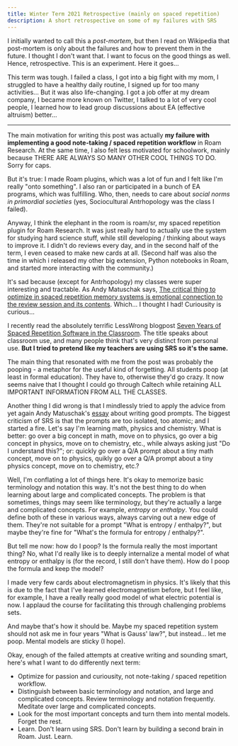 ```yaml
---
title: Winter Term 2021 Retrospective (mainly on spaced repetition)
description: A short retrospective on some of my failures with SRS 
---
```


I initially wanted to call this a _post-mortem_, but then I read on Wikipedia that post-mortem is only about the failures and how to prevent them in the future. I thought I don't want that. I want to focus on the good things as well. Hence, retrospective. This is an experiment. Here it goes...

This term was tough. I failed a class, I got into a big fight with my mom, I struggled to have a healthy daily routine, I signed up for too many activities... But it was also life-changing. I got a job offer at my dream company, I became more known on Twitter, I talked to a lot of very cool people, I learned how to lead group discussions about EA (effective altruism) better...

---

The main motivation for writing this post was actually **my failure with implementing a good note-taking / spaced repetition workflow** in Roam Research. At the same time, I also felt less motivated for schoolwork, mainly because THERE ARE ALWAYS SO MANY OTHER COOL THINGS TO DO. Sorry for caps.

But it's true: I made Roam plugins, which was a lot of fun and I felt like I'm really "onto something". I also ran or participated in a bunch of EA programs, which was fulfilling. Who, then, needs to care about _social norms in primordial societies_ (yes, Sociocultural Antrhopology was the class I failed).

Anyway, I think the elephant in the room is roam/sr, my spaced repetition plugin for Roam Research. It was just really hard to actually use the system for studying hard science stuff, while still developing / thinking about ways to improve it. I didn't do reviews every day, and in the second half of the term, I even ceased to make new cards at all. (Second half was also the time in which i released my other big extension, Python notebooks in Roam, and started more interacting with the community.)

It's sad because (except for Antrhopology) my classes were super interesting and tractable. As Andy Matuschak says, [The critical thing to optimize in spaced repetition memory systems is emotional connection to the review session and its contents](https://notes.andymatuschak.org/z64si3kA3bkCgz3Bsr5YNWsAAQUR2pmXab63T). Which... I thought I had! Curiousity is curious...

I recently read the absolutely terrific LessWrong blogpost [Seven Years of Spaced Repetition Software in the Classroom](https://www.lesswrong.com/posts/F6ZTtBXn2cFLmWPdM/seven-years-of-spaced-repetition-software-in-the-classroom-1). The title speaks about classroom use, and many people think that's very distinct from personal use. **But I tried to pretend like my teachers are using SRS so it's the same.**

The main thing that resonated with me from the post was probably the pooping - a metaphor for the useful kind of forgetting. All students poop (at least in formal education). They have to, otherwise they'd go crazy. It now seems naive that I thought I could go through Caltech while retaining ALL IMPORTANT INFORMATION FROM ALL THE CLASSES. 

Another thing I did wrong is that I mindlessly tried to apply the advice from yet again Andy Matuschak's [essay](https://andymatuschak.org/prompts/) about writing good prompts. The biggest criticism of SRS is that the prompts are too isolated, too atomic; and I started a fire. Let's say I'm learning math, physics and chemistry. What is better: go over a big concept in math, move on to physics, go over a big concept in physics, move on to chemistry, etc., while always asking just "Do I understand this?"; or: quickly go over a Q/A prompt about a tiny math concept, move on to physics, quikly go over a Q/A prompt about a tiny physics concept, move on to chemistry, etc.?

Well, I'm conflating a lot of things here. It's okay to memorize basic terminology and notation this way. It's not the best thing to do when learning about large and complicated concepts. The problem is that sometimes, things may seem like terminology, but they're actually a large and complicated concepts. For example, _entropy_ or _enthalpy_. You could define both of these in various ways, always carving out a new edge of them. They're not suitable for a prompt "What is entropy / enthalpy?", but maybe they're fine for "What's the formula for entropy / enthalpy?". 

But tell me now: how do I poop? Is the formula really the most important thing? No, what I'd really like is to deeply internalize a mental model of what entropy or enthalpy is (for the record, I still don't have them). How do I poop the formula and keep the model?

I made very few cards about electromagnetism in physics. It's likely that this is due to the fact that I've learned electromagnetism before, but I feel like, for example, I have a really really good model of what electric potential is now. I applaud the course for facilitating this through challenging problems sets.

And maybe that's how it should be. Maybe my spaced repetition system should not ask me in four years "What is Gauss' law?", but instead... let me poop. Mental models are sticky (I hope).

Okay, enough of the failed attempts at creative writing and sounding smart, here's what I want to do differently next term:

- Optimize for passion and curiousity, not note-taking / spaced repetition workflow.
- Distinguish between basic terminology and notation, and large and complicated concepts. Review terminology and notation frequently. Meditate over large and complicated concepts.
- Look for the most important concepts and turn them into mental models. Forget the rest.
- Learn. Don't learn using SRS. Don't learn by building a second brain in Roam. Just. Learn.
